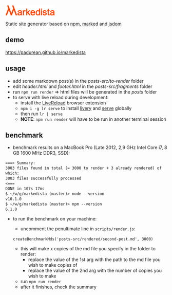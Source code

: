 <img src="markedista.svg" height="32">

Static site generator based on [npm](https://www.npmjs.com/),
[marked](https://marked.js.org/#/README.md#README.md) and
[jsdom](https://github.com/jsdom/jsdom)

## demo
https://padurean.github.io/markedista

## usage
- add some markdown post(s) in the *posts-src/to-render* folder
- edit *header.html* and *footer.html* in the *posts-src/fragments* folder
- run `npm run render` => html files will be generated in the *posts* folder
- to serve with live reload during development:
  - install the [LiveReload](http://livereload.com/extensions/) browser extension
  - `npm i -g lr serve` to install [livery](https://github.com/shannonmoeller/livery) and
    [serve](https://github.com/zeit/serve) globally
  - then run `lr | serve`
  - **NOTE**: `npm run render` will have to be run in another terminal session

## benchmark
- benchmark results on a MacBook Pro (Late 2012, 2,9 GHz Intel Core i7, 8 GB 1600 MHz DDR3, SSD):
```
===> Summary:
3003 files found in total (= 3000 to render + 3 already rendered) of which:
3003 files successfully processed
<===
DONE in 107s 17ms
$ ~/w/g/markedista (master)> node --version
v10.1.0
$ ~/w/g/markedista (master)> npm --version
6.1.0
```
- to run the benchmark on your machine:
  - uncomment the penultimate line in `scripts/render.js`:
  
  `createBenchmarkMds('posts-src/rendered/second-post.md', 3000)`
    - this will make x copies of the md file you specify in the folder to render:
      - replace the value of the 1st arg with the path to the md file you wish
      to make copies of
      - replace the value of the 2nd arg with the number of copies you wish to make
  - run `npm run render`
  - after it finishes, check the summary
